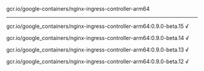 gcr.io/google-containers/nginx-ingress-controller-arm64 

----
gcr.io/google_containers/nginx-ingress-controller-arm64:0.9.0-beta.15 √

gcr.io/google_containers/nginx-ingress-controller-arm64:0.9.0-beta.14 √

gcr.io/google_containers/nginx-ingress-controller-arm64:0.9.0-beta.13 √

gcr.io/google_containers/nginx-ingress-controller-arm64:0.9.0-beta.12 √

